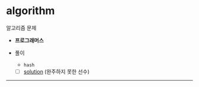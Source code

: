 # algorithm

알고리즘 문제

- **프로그래머스**

- 풀이
    - `hash` 
    - [ ] [solution](https://programmers.co.kr/learn/courses/30/lessons/42576) (완주하지 못한 선수)
   
---
